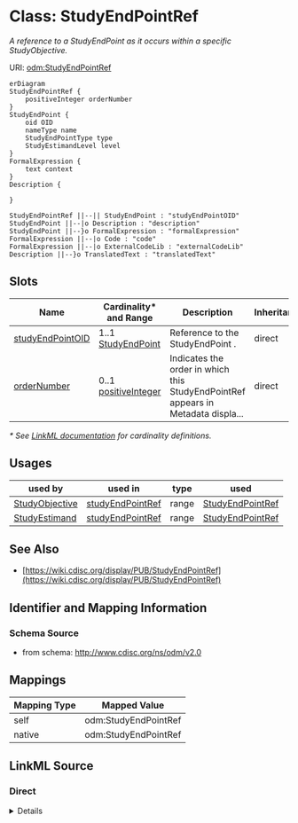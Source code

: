 # Class: StudyEndPointRef

_A reference to a StudyEndPoint as it occurs within a specific StudyObjective._




URI: [odm:StudyEndPointRef](http://www.cdisc.org/ns/odm/v2.0/StudyEndPointRef)


```mermaid
erDiagram
StudyEndPointRef {
    positiveInteger orderNumber  
}
StudyEndPoint {
    oid OID  
    nameType name  
    StudyEndPointType type  
    StudyEstimandLevel level  
}
FormalExpression {
    text context  
}
Description {

}

StudyEndPointRef ||--|| StudyEndPoint : "studyEndPointOID"
StudyEndPoint ||--|o Description : "description"
StudyEndPoint ||--}o FormalExpression : "formalExpression"
FormalExpression ||--|o Code : "code"
FormalExpression ||--|o ExternalCodeLib : "externalCodeLib"
Description ||--}o TranslatedText : "translatedText"

```



<!-- no inheritance hierarchy -->


## Slots

| Name | Cardinality* and Range | Description | Inheritance |
| ---  | --- | --- | --- |
| [studyEndPointOID](studyEndPointOID.md) | 1..1 <br/> [StudyEndPoint](StudyEndPoint.md) | Reference to the StudyEndPoint . | direct |
| [orderNumber](orderNumber.md) | 0..1 <br/> [positiveInteger](positiveInteger.md) | Indicates the order in which this StudyEndPointRef appears in Metadata displa... | direct |

_* See [LinkML documentation](https://linkml.io/linkml/schemas/slots.html#slot-cardinality) for cardinality definitions._




## Usages

| used by | used in | type | used |
| ---  | --- | --- | --- |
| [StudyObjective](StudyObjective.md) | [studyEndPointRef](studyEndPointRef.md) | range | [StudyEndPointRef](StudyEndPointRef.md) |
| [StudyEstimand](StudyEstimand.md) | [studyEndPointRef](studyEndPointRef.md) | range | [StudyEndPointRef](StudyEndPointRef.md) |






## See Also

* [https://wiki.cdisc.org/display/PUB/StudyEndPointRef](https://wiki.cdisc.org/display/PUB/StudyEndPointRef)

## Identifier and Mapping Information







### Schema Source


* from schema: http://www.cdisc.org/ns/odm/v2.0





## Mappings

| Mapping Type | Mapped Value |
| ---  | ---  |
| self | odm:StudyEndPointRef |
| native | odm:StudyEndPointRef |





## LinkML Source

<!-- TODO: investigate https://stackoverflow.com/questions/37606292/how-to-create-tabbed-code-blocks-in-mkdocs-or-sphinx -->

### Direct

<details>
```yaml
name: StudyEndPointRef
description: A reference to a StudyEndPoint as it occurs within a specific StudyObjective.
from_schema: http://www.cdisc.org/ns/odm/v2.0
see_also:
- https://wiki.cdisc.org/display/PUB/StudyEndPointRef
rank: 1000
slots:
- studyEndPointOID
- orderNumber
slot_usage:
  studyEndPointOID:
    name: studyEndPointOID
    description: Reference to the StudyEndPoint .
    comments:
    - 'Required

      Must match the OID atttribute for a StudyEndPoint in the Study/MetaDataVersion/Protocol.'
    domain_of:
    - StudyEndPointRef
    range: StudyEndPoint
    required: true
  orderNumber:
    name: orderNumber
    description: Indicates the order in which this StudyEndPointRef appears in Metadata
      displays or data entry applications.
    comments:
    - 'Optional

      OrderNumber must be a positive integer. The StudyEndPointRefs within a StudyObjective
      must not have duplicate OrderNumber values'
    domain_of:
    - StudyEventGroupRef
    - StudyEventRef
    - ItemGroupRef
    - ItemRef
    - CodeListItem
    - Parameter
    - ReturnValue
    - StudyEndPointRef
    range: positiveInteger
class_uri: odm:StudyEndPointRef

```
</details>

### Induced

<details>
```yaml
name: StudyEndPointRef
description: A reference to a StudyEndPoint as it occurs within a specific StudyObjective.
from_schema: http://www.cdisc.org/ns/odm/v2.0
see_also:
- https://wiki.cdisc.org/display/PUB/StudyEndPointRef
rank: 1000
slot_usage:
  studyEndPointOID:
    name: studyEndPointOID
    description: Reference to the StudyEndPoint .
    comments:
    - 'Required

      Must match the OID atttribute for a StudyEndPoint in the Study/MetaDataVersion/Protocol.'
    domain_of:
    - StudyEndPointRef
    range: StudyEndPoint
    required: true
  orderNumber:
    name: orderNumber
    description: Indicates the order in which this StudyEndPointRef appears in Metadata
      displays or data entry applications.
    comments:
    - 'Optional

      OrderNumber must be a positive integer. The StudyEndPointRefs within a StudyObjective
      must not have duplicate OrderNumber values'
    domain_of:
    - StudyEventGroupRef
    - StudyEventRef
    - ItemGroupRef
    - ItemRef
    - CodeListItem
    - Parameter
    - ReturnValue
    - StudyEndPointRef
    range: positiveInteger
attributes:
  studyEndPointOID:
    name: studyEndPointOID
    description: Reference to the StudyEndPoint .
    comments:
    - 'Required

      Must match the OID atttribute for a StudyEndPoint in the Study/MetaDataVersion/Protocol.'
    from_schema: http://www.cdisc.org/ns/odm/v2.0
    rank: 1000
    alias: studyEndPointOID
    owner: StudyEndPointRef
    domain_of:
    - StudyEndPointRef
    range: StudyEndPoint
    required: true
  orderNumber:
    name: orderNumber
    description: Indicates the order in which this StudyEndPointRef appears in Metadata
      displays or data entry applications.
    comments:
    - 'Optional

      OrderNumber must be a positive integer. The StudyEndPointRefs within a StudyObjective
      must not have duplicate OrderNumber values'
    from_schema: http://www.cdisc.org/ns/odm/v2.0
    rank: 1000
    alias: orderNumber
    owner: StudyEndPointRef
    domain_of:
    - StudyEventGroupRef
    - StudyEventRef
    - ItemGroupRef
    - ItemRef
    - CodeListItem
    - Parameter
    - ReturnValue
    - StudyEndPointRef
    range: positiveInteger
class_uri: odm:StudyEndPointRef

```
</details>
